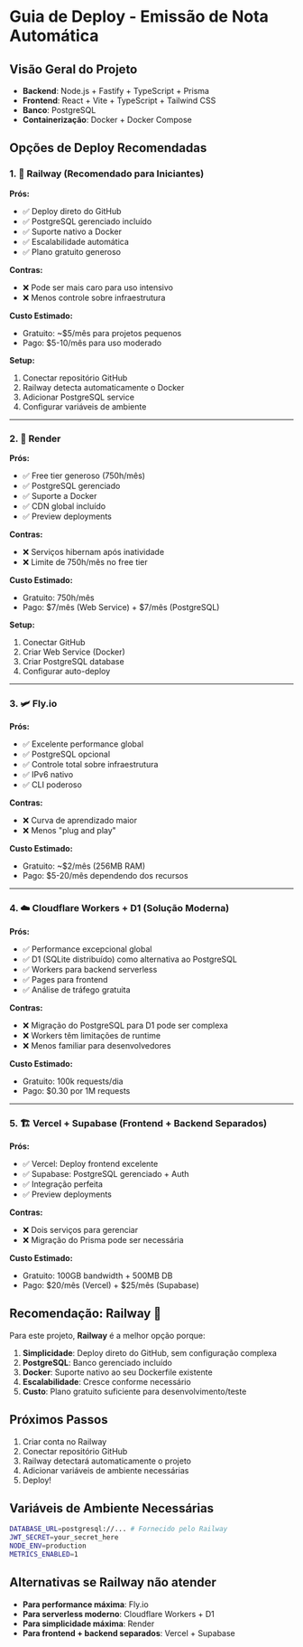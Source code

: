 # Guia de Deploy - Emissão de Nota Automática

## Visão Geral do Projeto

- **Backend**: Node.js + Fastify + TypeScript + Prisma
- **Frontend**: React + Vite + TypeScript + Tailwind CSS
- **Banco**: PostgreSQL
- **Containerização**: Docker + Docker Compose

## Opções de Deploy Recomendadas

### 1. 🚂 Railway (Recomendado para Iniciantes)

**Prós:**
- ✅ Deploy direto do GitHub
- ✅ PostgreSQL gerenciado incluído
- ✅ Suporte nativo a Docker
- ✅ Escalabilidade automática
- ✅ Plano gratuito generoso

**Contras:**
- ❌ Pode ser mais caro para uso intensivo
- ❌ Menos controle sobre infraestrutura

**Custo Estimado:**
- Gratuito: ~$5/mês para projetos pequenos
- Pago: $5-10/mês para uso moderado

**Setup:**
1. Conectar repositório GitHub
2. Railway detecta automaticamente o Docker
3. Adicionar PostgreSQL service
4. Configurar variáveis de ambiente

---

### 2. 🎨 Render

**Prós:**
- ✅ Free tier generoso (750h/mês)
- ✅ PostgreSQL gerenciado
- ✅ Suporte a Docker
- ✅ CDN global incluído
- ✅ Preview deployments

**Contras:**
- ❌ Serviços hibernam após inatividade
- ❌ Limite de 750h/mês no free tier

**Custo Estimado:**
- Gratuito: 750h/mês
- Pago: $7/mês (Web Service) + $7/mês (PostgreSQL)

**Setup:**
1. Conectar GitHub
2. Criar Web Service (Docker)
3. Criar PostgreSQL database
4. Configurar auto-deploy

---

### 3. 🛩️ Fly.io

**Prós:**
- ✅ Excelente performance global
- ✅ PostgreSQL opcional
- ✅ Controle total sobre infraestrutura
- ✅ IPv6 nativo
- ✅ CLI poderoso

**Contras:**
- ❌ Curva de aprendizado maior
- ❌ Menos "plug and play"

**Custo Estimado:**
- Gratuito: ~$2/mês (256MB RAM)
- Pago: $5-20/mês dependendo dos recursos

---

### 4. ☁️ Cloudflare Workers + D1 (Solução Moderna)

**Prós:**
- ✅ Performance excepcional global
- ✅ D1 (SQLite distribuído) como alternativa ao PostgreSQL
- ✅ Workers para backend serverless
- ✅ Pages para frontend
- ✅ Análise de tráfego gratuita

**Contras:**
- ❌ Migração do PostgreSQL para D1 pode ser complexa
- ❌ Workers têm limitações de runtime
- ❌ Menos familiar para desenvolvedores

**Custo Estimado:**
- Gratuito: 100k requests/dia
- Pago: $0.30 por 1M requests

---

### 5. 🏗️ Vercel + Supabase (Frontend + Backend Separados)

**Prós:**
- ✅ Vercel: Deploy frontend excelente
- ✅ Supabase: PostgreSQL gerenciado + Auth
- ✅ Integração perfeita
- ✅ Preview deployments

**Contras:**
- ❌ Dois serviços para gerenciar
- ❌ Migração do Prisma pode ser necessária

**Custo Estimado:**
- Gratuito: 100GB bandwidth + 500MB DB
- Pago: $20/mês (Vercel) + $25/mês (Supabase)

## Recomendação: Railway 🚂

Para este projeto, **Railway** é a melhor opção porque:

1. **Simplicidade**: Deploy direto do GitHub, sem configuração complexa
2. **PostgreSQL**: Banco gerenciado incluído
3. **Docker**: Suporte nativo ao seu Dockerfile existente
4. **Escalabilidade**: Cresce conforme necessário
5. **Custo**: Plano gratuito suficiente para desenvolvimento/teste

## Próximos Passos

1. Criar conta no Railway
2. Conectar repositório GitHub
3. Railway detectará automaticamente o projeto
4. Adicionar variáveis de ambiente necessárias
5. Deploy!

## Variáveis de Ambiente Necessárias

```bash
DATABASE_URL=postgresql://... # Fornecido pelo Railway
JWT_SECRET=your_secret_here
NODE_ENV=production
METRICS_ENABLED=1
```

## Alternativas se Railway não atender

- **Para performance máxima**: Fly.io
- **Para serverless moderno**: Cloudflare Workers + D1
- **Para simplicidade máxima**: Render
- **Para frontend + backend separados**: Vercel + Supabase